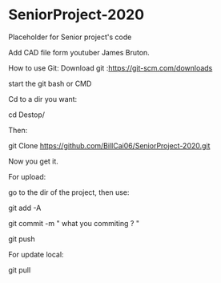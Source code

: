 # SeniorProject-2020
Placeholder for Senior project's code


Add CAD file form youtuber James Bruton.


How to use Git:
Download git :https://git-scm.com/downloads

start the git bash or CMD

Cd to a dir you want:

cd Destop/

Then:

git Clone https://github.com/BillCai06/SeniorProject-2020.git

Now you get it.



For upload:

go to the dir of the project, then use:

git add -A

git commit -m " what you commiting ? "

git push 



For update local:

git pull 
